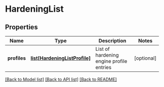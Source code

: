 # HardeningList

## Properties
Name | Type | Description | Notes
------------ | ------------- | ------------- | -------------
**profiles** | [**list[HardeningListProfile]**](HardeningListProfile.md) | List of hardening engine profile entries | [optional] 

[[Back to Model list]](../README.md#documentation-for-models) [[Back to API list]](../README.md#documentation-for-api-endpoints) [[Back to README]](../README.md)


